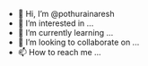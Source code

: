 - 👋 Hi, I’m @pothurainaresh
- 👀 I’m interested in ...
- 🌱 I’m currently learning ...
- 💞️ I’m looking to collaborate on ...
- 📫 How to reach me ...

<!---
pothurainaresh/pothurainaresh is a ✨ special ✨ repository because its `README.md` (this file) appears on your GitHub profile.
You can click the Preview link to take a look at your changes.
--->
